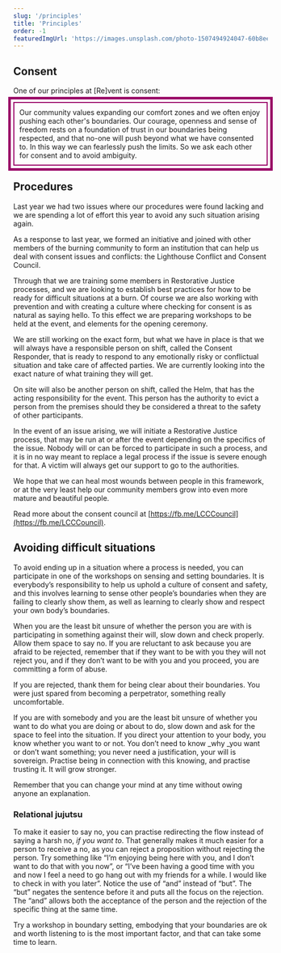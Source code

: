 ```yaml
---
slug: '/principles'
title: 'Principles'
order: -1
featuredImgUrl: 'https://images.unsplash.com/photo-1507494924047-60b8ee826ca9?ixid=MnwxMjA3fDB8MHxwaG90by1wYWdlfHx8fGVufDB8fHx8&ixlib=rb-1.2.1&auto=format&fit=crop&w=966&q=80'
---
```

<style>
.boxBorder {
     border: 2px solid #990066;
     padding: 10px;
     outline: #990066 solid 5px;
     outline-offset: 5px;
   }  
</style>
## Consent

One of our principles at [Re]vent is consent:

<div class="boxBorder">
Our community values expanding our comfort zones and we often enjoy pushing each other's boundaries. Our courage, openness and sense of freedom rests on a foundation of trust in our boundaries being respected, and that no-one will push beyond what we have consented to. In this way we can fearlessly push the limits. So we ask each other for consent and to avoid ambiguity.
</div>

## Procedures

Last year we had two issues where our procedures were found lacking and we are spending a lot of effort this year to avoid any such situation arising again.

As a response to last year, we formed an initiative and joined with other members of the burning community to form an institution that can help us deal with consent issues and conflicts: the Lighthouse Conflict and Consent Council.

Through that we are training some members in Restorative Justice processes, and we are looking to establish best practices for how to be ready for difficult situations at a burn. Of course we are also working with prevention and with creating a culture where checking for consent is as natural as saying hello. To this effect we are preparing workshops to be held at the event, and elements for the opening ceremony.

We are still working on the exact form, but what we have in place is that we will always have a responsible person on shift, called the Consent Responder, that is ready to respond to any emotionally risky or conflictual situation and take care of affected parties. We are currently looking into the exact nature of what training they will get. 

On site will also be another person on shift, called the Helm, that has the acting responsibility for the event. This person has the authority to evict a person from the premises should they be considered a threat to the safety of other participants. 

In the event of an issue arising, we will initiate a Restorative Justice process, that may be run at or after the event depending on the specifics of the issue. Nobody will or can be forced to participate in such a process, and it is in no way meant to replace a legal process if the issue is severe enough for that. A victim will always get our support to go to the authorities.

We hope that we can heal most wounds between people in this framework, or at the very least help our community members grow into even more mature and beautiful people.

Read more about the consent council at [https://fb.me/LCCCouncil](https://fb.me/LCCCouncil).


## Avoiding difficult situations

To avoid ending up in a situation where a process is needed, you can participate in one of the workshops on sensing and setting boundaries. It is everybody’s responsibility to help us uphold a culture of consent and safety, and this involves learning to sense other people’s boundaries when they are failing to clearly show them, as well as learning to clearly show and respect your own body’s boundaries. 

When you are the least bit unsure of whether the person you are with is participating in something against their will, slow down and check properly. Allow them space to say no. If you are reluctant to ask because you are afraid to be rejected, remember that if they want to be with you they will not reject you, and if they don’t want to be with you and you proceed, you are committing a form of abuse. 

If you are rejected, thank them for being clear about their boundaries. You were just spared from becoming a perpetrator, something really uncomfortable.

If you are with somebody and you are the least bit unsure of whether you want to do what you are doing or about to do, slow down and ask for the space to feel into the situation. If you direct your attention to your body, you know whether you want to or not. You don’t need to know _why _you want or don’t want something; you never need a justification, your will is sovereign. Practise being in connection with this knowing, and practise trusting it. It will grow stronger. 

Remember that you can change your mind at any time without owing anyone an explanation.


### Relational jujutsu

To make it easier to say no, you can practise redirecting the flow instead of saying a harsh no, _if you want to_. That generally makes it much easier for a person to receive a no, as you can reject a proposition without rejecting the person. Try something like “I’m enjoying being here with you, and I don’t want to do that with you now”, or “I’ve been having a good time with you and now I feel a need to go hang out with my friends for a while. I would like to check in with you later”. Notice the use of “and” instead of “but”. The “but” negates the sentence before it and puts all the focus on the rejection. The “and” allows both the acceptance of the person and the rejection of the specific thing at the same time. 

Try a workshop in boundary setting, embodying that your boundaries are ok and worth listening to is the most important factor, and that can take some time to learn.
